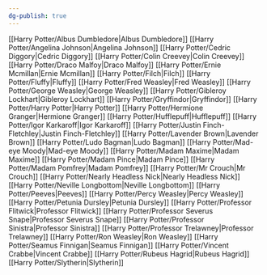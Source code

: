 ```yaml
---
dg-publish: true
---
```

[[Harry Potter/Albus Dumbledore\|Albus Dumbledore]]
[[Harry Potter/Angelina Johnson\|Angelina Johnson]]
[[Harry Potter/Cedric Diggory\|Cedric Diggory]]
[[Harry Potter/Colin Creevey\|Colin Creevey]]
[[Harry Potter/Draco Malfoy\|Draco Malfoy]]
[[Harry Potter/Ernie Mcmillan\|Ernie Mcmillan]]
[[Harry Potter/Filch\|Filch]]
[[Harry Potter/Fluffy\|Fluffy]]
[[Harry Potter/Fred Weasley\|Fred Weasley]]
[[Harry Potter/George Weasley\|George Weasley]]
[[Harry Potter/Gibleroy Lockhart\|Gibleroy Lockhart]]
[[Harry Potter/Gryffindor\|Gryffindor]]
[[Harry Potter/Harry Potter\|Harry Potter]]
[[Harry Potter/Hermione Granger\|Hermione Granger]]
[[Harry Potter/Hufflepuff\|Hufflepuff]]
[[Harry Potter/Igor Karkaroff\|Igor Karkaroff]]
[[Harry Potter/Justin Finch-Fletchley\|Justin Finch-Fletchley]]
[[Harry Potter/Lavender Brown\|Lavender Brown]]
[[Harry Potter/Ludo Bagman\|Ludo Bagman]]
[[Harry Potter/Mad-eye Moody\|Mad-eye Moody]]
[[Harry Potter/Madam Maxime\|Madam Maxime]]
[[Harry Potter/Madam Pince\|Madam Pince]]
[[Harry Potter/Madam Pomfrey\|Madam Pomfrey]]
[[Harry Potter/Mr Crouch\|Mr Crouch]]
[[Harry Potter/Nearly Headless Nick\|Nearly Headless Nick]]
[[Harry Potter/Neville Longbottom\|Neville Longbottom]]
[[Harry Potter/Peeves\|Peeves]]
[[Harry Potter/Percy Weasley\|Percy Weasley]]
[[Harry Potter/Petunia Dursley\|Petunia Dursley]]
[[Harry Potter/Professor Flitwick\|Professor Flitwick]]
[[Harry Potter/Professor Severus Snape\|Professor Severus Snape]]
[[Harry Potter/Professor Sinistra\|Professor Sinistra]]
[[Harry Potter/Professor Trelawney\|Professor Trelawney]]
[[Harry Potter/Ron Weasley\|Ron Weasley]]
[[Harry Potter/Seamus Finnigan\|Seamus Finnigan]]
[[Harry Potter/Vincent Crabbe\|Vincent Crabbe]]
[[Harry Potter/Rubeus Hagrid\|Rubeus Hagrid]]
[[Harry Potter/Slytherin\|Slytherin]]
